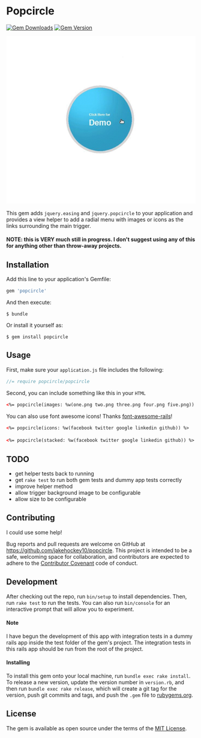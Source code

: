 # Popcircle

[![Gem Downloads](https://img.shields.io/gem/dt/popcircle.svg)](https://badge.fury.io/rb/popcircle) [![Gem Version](https://badge.fury.io/rb/popcircle.svg)](https://badge.fury.io/rb/popcircle)

![Alt text](/popcircle.gif)

This gem adds `jquery.easing` and `jquery.popcircle` to your application and provides a view helper to add a radial menu with images or icons as the links surrounding the main trigger.

#### NOTE: this is VERY much still in progress.  I don't suggest using any of this for anything other than throw-away projects.

## Installation

Add this line to your application's Gemfile:

```ruby
gem 'popcircle'
```

And then execute:

    $ bundle

Or install it yourself as:

    $ gem install popcircle

## Usage

First, make sure your `application.js` file includes the following:

```javascript
//= require popcircle/popcircle
```

Second, you can include something like this in your `HTML`

```HTML
<%= popcircle(images: %w(one.png two.png three.png four.png five.png)) %>
```

You can also use font awesome icons!  Thanks [font-awesome-rails](https://github.com/bokmann/font-awesome-rails)!

```HTML
<%= popcircle(icons: %w(facebook twitter google linkedin github)) %>

<%= popcircle(stacked: %w(facebook twitter google linkedin github)) %>
```

## TODO

- get helper tests back to running
- get `rake test` to run both gem tests and dummy app tests correctly
- improve helper method
- allow trigger background image to be configurable
- allow size to be configurable

## Contributing

I could use some help!

Bug reports and pull requests are welcome on GitHub at https://github.com/jakehockey10/popcircle. This project is intended to be a safe, welcoming space for collaboration, and contributors are expected to adhere to the [Contributor Covenant](http://contributor-covenant.org) code of conduct.

## Development

After checking out the repo, run `bin/setup` to install dependencies. Then, run `rake test` to run the tests. You can also run `bin/console` for an interactive prompt that will allow you to experiment.

#### Note

I have begun the development of this app with integration tests in a dummy rails app inside the test folder of the gem's project.  The integration tests in this rails app should be run from the root of the project.

#### Installing

To install this gem onto your local machine, run `bundle exec rake install`. To release a new version, update the version number in `version.rb`, and then run `bundle exec rake release`, which will create a git tag for the version, push git commits and tags, and push the `.gem` file to [rubygems.org](https://rubygems.org).

## License

The gem is available as open source under the terms of the [MIT License](http://opensource.org/licenses/MIT).

